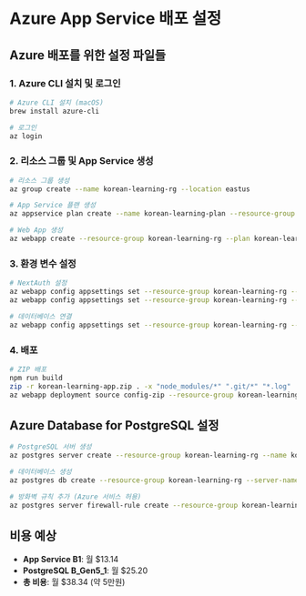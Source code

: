 # Azure App Service 배포 설정

## Azure 배포를 위한 설정 파일들

### 1. Azure CLI 설치 및 로그인
```bash
# Azure CLI 설치 (macOS)
brew install azure-cli

# 로그인
az login
```

### 2. 리소스 그룹 및 App Service 생성
```bash
# 리소스 그룹 생성
az group create --name korean-learning-rg --location eastus

# App Service 플랜 생성
az appservice plan create --name korean-learning-plan --resource-group korean-learning-rg --sku B1 --is-linux

# Web App 생성
az webapp create --resource-group korean-learning-rg --plan korean-learning-plan --name korean-learning-app --runtime "NODE|18-lts"
```

### 3. 환경 변수 설정
```bash
# NextAuth 설정
az webapp config appsettings set --resource-group korean-learning-rg --name korean-learning-app --settings NEXTAUTH_SECRET="your-secret-key"
az webapp config appsettings set --resource-group korean-learning-rg --name korean-learning-app --settings NEXTAUTH_URL="https://korean-learning-app.azurewebsites.net"

# 데이터베이스 연결
az webapp config appsettings set --resource-group korean-learning-rg --name korean-learning-app --settings DATABASE_URL="your-database-connection-string"
```

### 4. 배포
```bash
# ZIP 배포
npm run build
zip -r korean-learning-app.zip . -x "node_modules/*" ".git/*" "*.log"
az webapp deployment source config-zip --resource-group korean-learning-rg --name korean-learning-app --src korean-learning-app.zip
```

## Azure Database for PostgreSQL 설정
```bash
# PostgreSQL 서버 생성
az postgres server create --resource-group korean-learning-rg --name korean-learning-db --admin-user koreanadmin --admin-password "YourPassword123!" --sku-name B_Gen5_1

# 데이터베이스 생성
az postgres db create --resource-group korean-learning-rg --server-name korean-learning-db --name koreanlearning

# 방화벽 규칙 추가 (Azure 서비스 허용)
az postgres server firewall-rule create --resource-group korean-learning-rg --server korean-learning-db --name AllowAzureServices --start-ip-address 0.0.0.0 --end-ip-address 0.0.0.0
```

## 비용 예상
- **App Service B1**: 월 $13.14
- **PostgreSQL B_Gen5_1**: 월 $25.20
- **총 비용**: 월 $38.34 (약 5만원)
